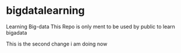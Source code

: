 # bigdatalearning
Learning Big-data
This Repo is only ment to be used by public to learn bigadata 


This is the second change i am doing now
